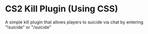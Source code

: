 # CS2 Kill Plugin (Using CSS)
A simple kill plugin that allows players to suicide via chat by entering "!suicide" or "/suicide"
